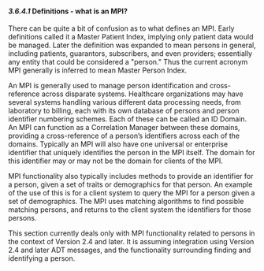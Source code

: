 #### *3.6.4.1* Definitions - what is an MPI?

There can be quite a bit of confusion as to what defines an MPI. Early definitions called it a Master Patient Index, implying only patient data would be managed. Later the definition was expanded to mean persons in general, including patients, guarantors, subscribers, and even providers; essentially any entity that could be considered a "person." Thus the current acronym MPI generally is inferred to mean Master Person Index.

An MPI is generally used to manage person identification and cross-reference across disparate systems. Healthcare organizations may have several systems handling various different data processing needs, from laboratory to billing, each with its own database of persons and person identifier numbering schemes. Each of these can be called an ID Domain. An MPI can function as a Correlation Manager between these domains, providing a cross-reference of a person’s identifiers across each of the domains. Typically an MPI will also have one universal or enterprise identifier that uniquely identifies the person in the MPI itself. The domain for this identifier may or may not be the domain for clients of the MPI.

MPI functionality also typically includes methods to provide an identifier for a person, given a set of traits or demographics for that person. An example of the use of this is for a client system to query the MPI for a person given a set of demographics. The MPI uses matching algorithms to find possible matching persons, and returns to the client system the identifiers for those persons.

This section currently deals only with MPI functionality related to persons in the context of Version 2.4 and later. It is assuming integration using Version 2.4 and later ADT messages, and the functionality surrounding finding and identifying a person.
